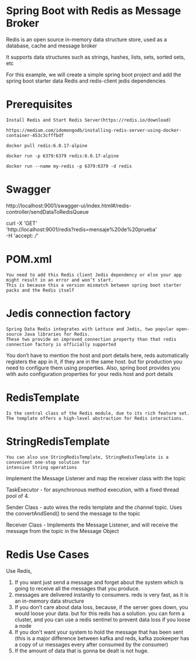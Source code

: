 # Spring Boot with Redis as Message Broker

Redis is an open source in-memory data structure store, used as a database, cache and message broker

It supports data structures such as strings, hashes, lists, sets, sorted sets, etc

For this example, we will create a simple spring boot project and add the spring boot starter data Redis and redis-client jedis dependencies

# Prerequisites

    Install Redis and Start Redis Server(https://redis.io/download)

    https://medium.com/idomongodb/installing-redis-server-using-docker-container-453c3cfffbdf
    
    docker pull redis:6.0.17-alpine
    
    docker run -p 6379:6379 redis:6.0.17-alpine

    docker run --name my-redis -p 6379:6379 -d redis

 # Swagger

 http://localhost:9001/swagger-ui/index.html#/redis-controller/sendDataToRedisQueue

 curl -X 'GET' \
  'http://localhost:9001/redis?redis=mensaje%20de%20prueba' \
  -H 'accept: */*'

    

# POM.xml
    You need to add this Redis client Jedis dependency or else your app might result in an error and won’t start. 
    This is because this a version mismatch between spring boot starter packs and the Redis itself

# Jedis connection factory
    Spring Data Redis integrates with Lettuce and Jedis, two popular open-source Java libraries for Redis. 
    These two provide an improved connection property than that redis connection factory is officially supported

You don’t have to mention the host and port details here, reds automatically registers the app in it, 
if they are in the same host. but for production you need to configure them using properties. Also, spring boot provides you with auto configuration properties for your redis host and port details

# RedisTemplate
    Is the central class of the Redis module, due to its rich feature set. 
    The template offers a high-level abstraction for Redis interactions. 

# StringRedisTemplate
    You can also use StringRedisTemplate, StringRedisTemplate is a convenient one-stop solution for 
    intensive String operations

Implement the Message Listener and map the receiver class with the topic

TaskExecutor - for asynchronous method execution, with a fixed thread pool of 4.

Sender Class - auto wires the redis template and the channel topic. Uses the convertAndSend() to send the message to the topic

Receiver Class - Implements the Message Listener, and will receive the message from the topic in the Message Object

# Redis Use Cases
Use Redis,
1. If you want just send a message and forget about the system which is going to receive all the messages that you produce.
2. messages are delivered instantly to consumers. reds is very fast, as it is an in-memory data structure
3. If you  don’t care about data loss, because, if the server goes down, you would loose your data. but for this redis has a solution.  you can form a cluster, and you can use a redis sentinel to prevent data loss if you loose a node
4. If you don't want your system to hold the message that has been sent (this is a major difference between kafka and reds, kafka zookeeper has a copy of ur messages every after consumed by the consumer)
5. If the amount of data that is gonna be dealt is not huge.


